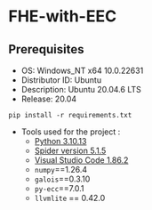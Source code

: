 # FHE-with-EEC

## Prerequisites
* OS: Windows_NT x64 10.0.22631
* Distributor ID: Ubuntu
* Description:    Ubuntu 20.04.6 LTS
* Release:        20.04

```
pip install -r requirements.txt
```

* Tools used for the project :
    * [Python 3.10.13](https://www.python.org/downloads/release/python-31013/)
    * [Spider version 5.1.5](https://www.spyder-ide.org/)
    * [Visual Studio Code 1.86.2](https://code.visualstudio.com/download)
    * `numpy`==1.26.4
    * `galois`==0.3.10
    * `py-ecc`==7.0.1
    * `llvmlite` == 0.42.0
 
  
